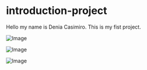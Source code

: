 # introduction-project

Hello my name is Denia Casimiro. This is my fist project.

![Image](https://github.com/user-attachments/assets/4e3cb71f-adaa-4099-afc3-44f89c44be13)

![Image](https://github.com/user-attachments/assets/fa6fc7e0-1953-4e06-98d2-f1d6c0f8a3e6)

![Image](https://github.com/user-attachments/assets/a6987f88-bc01-48f5-99d3-90c8e9e486ea)
